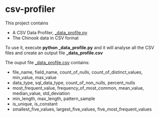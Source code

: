 # csv-profiler

This project contains
* A CSV Data Profiler, [_data_profile.py](https://github.com/greg-solomon-uk/csv-profiler/blob/main/_data_profile.py)
* The Chinook data in CSV format

To use it, execute **python _data_profile.py** and it will analyse all the CSV files and create an output file **_data_profile.csv**

The ouput file [_data_profile.csv](https://github.com/greg-solomon-uk/csv-profiler/blob/main/_data_profile.csv) contains:
* file_name, field_name, count_of_nulls, count_of_distinct_values, min_value, max_value
* data_type, sql_data_type, count_of_non_nulls, percent_nulls
* most_frequent_value, frequency_of_most_common, mean_value, median_value, std_deviation
* min_length, max_length, pattern_sample
* is_unique, is_constant
* smallest_five_values, largest_five_values, five_most_frequent_values
